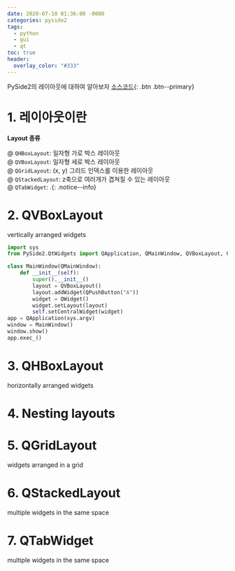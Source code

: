```yaml
---
date: 2020-07-10 01:36:00 -0000
categories: pyside2
tags:
  - python
  - gui
  - qt
toc: true
header:
  overlay_color: "#333"
---
```

PySide2의 레이아웃에 대하여 알아보자
[소스코드](https://github.com/jeakwon/pyside2/tree/master/04_layouts){: .btn .btn--primary}

# 1. 레이아웃이란

**Layout 종류**  

@ `QHBoxLayout`: 일자형 가로 박스 레이아웃  
@ `QVBoxLayout`: 일자형 세로 박스 레이아웃  
@ `QGridLayout`: (x, y) 그리드 인덱스를 이용한 레이아웃  
@ `QStackedLayout`: z축으로 여러개가 겹쳐질 수 있는 레이아웃  
@ `QTabWidget`: 
.{: .notice--info}

# 2. QVBoxLayout 
vertically arranged widgets
```python
import sys
from PySide2.QtWidgets import QApplication, QMainWindow, QVBoxLayout, QWidget, QPushButton

class MainWindow(QMainWindow):
    def __init__(self):
        super().__init__()
        layout = QVBoxLayout()
        layout.addWidget(QPushButton("A"))
        widget = QWidget()
        widget.setLayout(layout)
        self.setCentralWidget(widget)
app = QApplication(sys.argv)
window = MainWindow()
window.show()
app.exec_()
```


# 3. QHBoxLayout 
horizontally arranged widgets

# 4. Nesting layouts

# 5. QGridLayout
widgets arranged in a grid

# 6. QStackedLayout
multiple widgets in the same space

# 7. QTabWidget
multiple widgets in the same space

